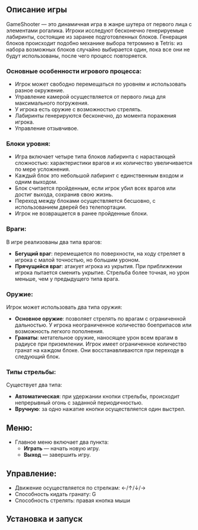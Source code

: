 ## Описание игры

GameShooter — это динамичная игра в жанре шутера от первого лица с элементами рогалика. Игроки исследуют бесконечно генерируемые лабиринты, состоящие из заранее подготовленных блоков. Генерация блоков происходит подобно механике выбора тетромино в Tetris: из набора возможных блоков случайно выбирается один, пока все они не будут использованы, после чего процесс повторяется.

### Основные особенности игрового процесса:

- Игрок может свободно перемещаться по уровням и использовать разное окружение.
- Управление камерой осуществляется от первого лица для максимального погружения.
- У игрока есть оружие с возможностью стрелять.
- Лабиринты генерируются бесконечно, до момента поражения игрока.
- Управление отзывчивое.

### Блоки уровня:

- Игра включает четыре типа блоков лабиринта с нарастающей сложностью: характеристики врагов и их количество увеличивается по мере усложнения.
- Каждый блок это небольшой лабиринт с единственным входом и одним выходом.
- Блок считается пройденным, если игрок убил всех врагов или достиг выхода, сохранив свою жизнь.
- Переход между блоками осуществляется бесшовно, с использованием дверей без телепортации.
- Игрок не возвращается в ранее пройденные блоки.

### Враги:

В игре реализованы два типа врагов:
- **Бегущий враг**: перемещается по поверхности, на ходу стреляет в игрока с малой точностью, но большим уроном.
- **Прячущийся враг**: атакует игрока из укрытия. При приближении игрока пытается сменить укрытие. Стрельба более точная, но урон меньше, чем у предыдущего типа врага.
  
### Оружие:

Игрок может использовать два типа оружия:
- **Основное оружие**: позволяет стрелять по врагам с ограниченной дальностью. У игрока неограниченное количество боеприпасов или возможность легкого пополнения. 
- **Гранаты**: метательное оружие, наносящее урон всем врагам в радиусе при приземлении. Игрок имеет ограниченное количество гранат на каждом блоке. Они восстанавливаются при переходе в следующий блок.

### Типы стрельбы:
Существует два типа:
- **Автоматическая**: при удержании кнопки стрельбы, происходит непрерывный огонь с заданной периодичностью.
- **Вручную**: за одно нажатие кнопки осуществляется один выстрел.

## Меню:

- Главное меню включает два пункта:
  - **Играть** — начать новую игру.
  - **Выход** — завершить игру.
 
## Управление:
- Движение осуществляется по стрелкам: ←/↑/↓/→
- Способность кидать гранату: G
- Способность стрелять: правая кнопка мыши

## Установка и запуск


